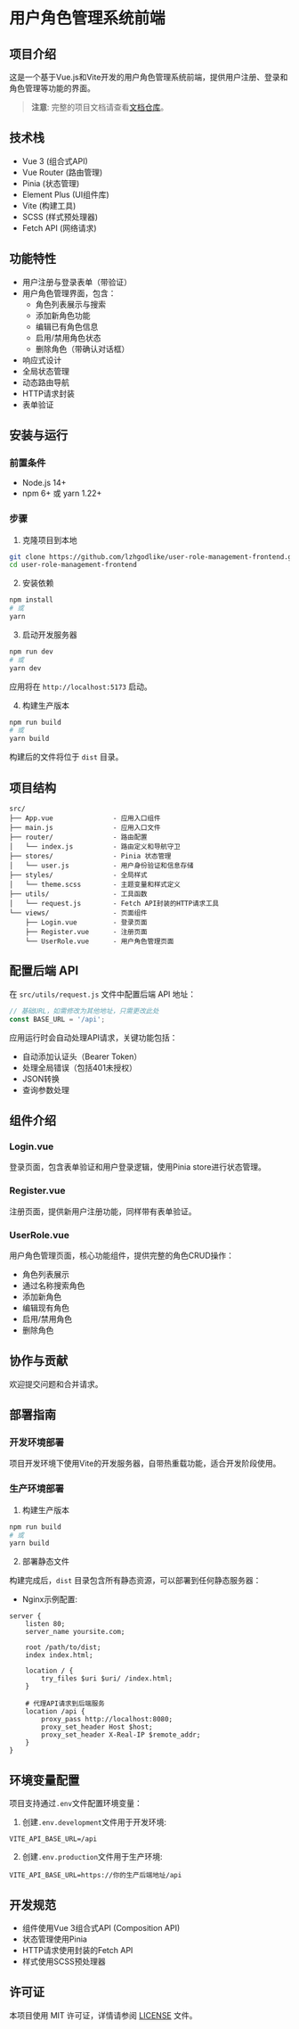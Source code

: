 # 用户角色管理系统前端

## 项目介绍

这是一个基于Vue.js和Vite开发的用户角色管理系统前端，提供用户注册、登录和角色管理等功能的界面。

> **注意**: 完整的项目文档请查看[文档仓库](https://github.com/lzhgodlike/user-role-management-docs)。

## 技术栈

- Vue 3 (组合式API)
- Vue Router (路由管理)
- Pinia (状态管理)
- Element Plus (UI组件库)
- Vite (构建工具)
- SCSS (样式预处理器)
- Fetch API (网络请求)

## 功能特性

- 用户注册与登录表单（带验证）
- 用户角色管理界面，包含：
  - 角色列表展示与搜索
  - 添加新角色功能
  - 编辑已有角色信息
  - 启用/禁用角色状态
  - 删除角色（带确认对话框）
- 响应式设计
- 全局状态管理
- 动态路由导航
- HTTP请求封装
- 表单验证

## 安装与运行

### 前置条件

- Node.js 14+
- npm 6+ 或 yarn 1.22+

### 步骤

1. 克隆项目到本地

```bash
git clone https://github.com/lzhgodlike/user-role-management-frontend.git
cd user-role-management-frontend
```

2. 安装依赖

```bash
npm install
# 或
yarn
```

3. 启动开发服务器

```bash
npm run dev
# 或
yarn dev
```

应用将在 `http://localhost:5173` 启动。

4. 构建生产版本

```bash
npm run build
# 或
yarn build
```

构建后的文件将位于 `dist` 目录。

## 项目结构

```
src/
├── App.vue               - 应用入口组件
├── main.js               - 应用入口文件
├── router/               - 路由配置
│   └── index.js          - 路由定义和导航守卫
├── stores/               - Pinia 状态管理
│   └── user.js           - 用户身份验证和信息存储
├── styles/               - 全局样式
│   └── theme.scss        - 主题变量和样式定义
├── utils/                - 工具函数
│   └── request.js        - Fetch API封装的HTTP请求工具
└── views/                - 页面组件
    ├── Login.vue         - 登录页面
    ├── Register.vue      - 注册页面
    └── UserRole.vue      - 用户角色管理页面
```

## 配置后端 API

在 `src/utils/request.js` 文件中配置后端 API 地址：

```javascript
// 基础URL，如需修改为其他地址，只需更改此处
const BASE_URL = '/api';
```

应用运行时会自动处理API请求，关键功能包括：
- 自动添加认证头（Bearer Token）
- 处理全局错误（包括401未授权）
- JSON转换
- 查询参数处理

## 组件介绍

### Login.vue
登录页面，包含表单验证和用户登录逻辑，使用Pinia store进行状态管理。

### Register.vue
注册页面，提供新用户注册功能，同样带有表单验证。

### UserRole.vue
用户角色管理页面，核心功能组件，提供完整的角色CRUD操作：
- 角色列表展示
- 通过名称搜索角色
- 添加新角色
- 编辑现有角色
- 启用/禁用角色
- 删除角色

## 协作与贡献

欢迎提交问题和合并请求。

## 部署指南

### 开发环境部署

项目开发环境下使用Vite的开发服务器，自带热重载功能，适合开发阶段使用。

### 生产环境部署

1. 构建生产版本

```bash
npm run build
# 或
yarn build
```

2. 部署静态文件

构建完成后，`dist` 目录包含所有静态资源，可以部署到任何静态服务器：

- Nginx示例配置:

```nginx
server {
    listen 80;
    server_name yoursite.com;

    root /path/to/dist;
    index index.html;

    location / {
        try_files $uri $uri/ /index.html;
    }

    # 代理API请求到后端服务
    location /api {
        proxy_pass http://localhost:8080;
        proxy_set_header Host $host;
        proxy_set_header X-Real-IP $remote_addr;
    }
}
```

## 环境变量配置

项目支持通过`.env`文件配置环境变量：

1. 创建`.env.development`文件用于开发环境:

```
VITE_API_BASE_URL=/api
```

2. 创建`.env.production`文件用于生产环境:

```
VITE_API_BASE_URL=https://你的生产后端地址/api
```

## 开发规范

- 组件使用Vue 3组合式API (Composition API)
- 状态管理使用Pinia
- HTTP请求使用封装的Fetch API
- 样式使用SCSS预处理器

## 许可证

本项目使用 MIT 许可证，详情请参阅 [LICENSE](./LICENSE) 文件。
